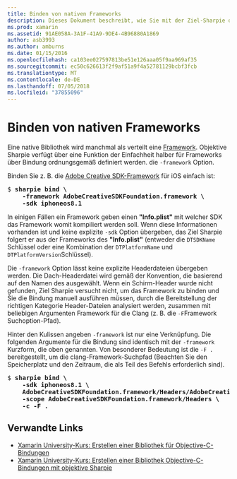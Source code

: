 ```yaml
---
title: Binden von nativen Frameworks
description: Dieses Dokument beschreibt, wie Sie mit der Ziel-Sharpie des - Framework-Option, um eine Bindung an eine Bibliothek erstellen, die als ein Framework verteilt.
ms.prod: xamarin
ms.assetid: 91AE058A-3A1F-41A9-9DE4-4B96880A1869
author: asb3993
ms.author: amburns
ms.date: 01/15/2016
ms.openlocfilehash: ca103ee027597813be51e126aaa05f9aa969af35
ms.sourcegitcommit: ec50c626613f2f9af51a9f4a52781129bcbf3fcb
ms.translationtype: MT
ms.contentlocale: de-DE
ms.lasthandoff: 07/05/2018
ms.locfileid: "37855096"
---
```

# <a name="binding-native-frameworks"></a>Binden von nativen Frameworks

Eine native Bibliothek wird manchmal als verteilt eine [Framework](https://developer.apple.com/library/mac/documentation/MacOSX/Conceptual/BPFrameworks/Concepts/WhatAreFrameworks.html). Objektive Sharpie verfügt über eine Funktion der Einfachheit halber für Frameworks über Bindung ordnungsgemäß definiert werden. die `-framework` Option.

Binden Sie z. B. die [Adobe Creative SDK-Framework](https://creativesdk.adobe.com/downloads.html) für iOS einfach ist:

<pre>$ <b>sharpie bind \
    -framework AdobeCreativeSDKFoundation.framework \
    -sdk iphoneos8.1</b></pre>

In einigen Fällen ein Framework geben einen **"Info.plist"** mit welcher SDK das Framework womit kompiliert werden soll. Wenn diese Informationen vorhanden ist und keine explizite `-sdk` Option übergeben, das Ziel Sharpie folgert er aus der Frameworks des **"Info.plist"** (entweder die `DTSDKName` Schlüssel oder eine Kombination der `DTPlatformName` und `DTPlatformVersion`Schlüssel).

Die `-framework` Option lässt keine explizite Headerdateien übergeben werden. Die Dach-Headerdatei wird gemäß der Konvention, die basierend auf den Namen des ausgewählt. Wenn ein Schirm-Header wurde nicht gefunden, Ziel Sharpie versucht nicht, um das Framework zu binden und Sie die Bindung manuell ausführen müssen, durch die Bereitstellung der richtigen Kategorie Header-Dateien analysiert werden, zusammen mit beliebigen Argumenten Framework für die Clang (z. B. die `-F`Framework Suchoption-Pfad).

Hinter den Kulissen angeben `-framework` ist nur eine Verknüpfung. Die folgenden Argumente für die Bindung sind identisch mit der `-framework` Kurzform, die oben genannten.
Von besonderer Bedeutung ist die `-F .` bereitgestellt, um die clang-Framework-Suchpfad (Beachten Sie den Speicherplatz und den Zeitraum, die als Teil des Befehls erforderlich sind).

<pre>$ <b>sharpie bind \
    -sdk iphoneos8.1 \
    AdobeCreativeSDKFoundation.framework/Headers/AdobeCreativeSDKFoundation.h \
    -scope AdobeCreativeSDKFoundation.framework/Headers \
    -c -F .</b></pre>

## <a name="related-links"></a>Verwandte Links

- [Xamarin University-Kurs: Erstellen einer Bibliothek für Objective-C-Bindungen](https://university.xamarin.com/classes/track/all#building-an-objective-c-bindings-library)
- [Xamarin University-Kurs: Erstellen einer Bibliothek Objective-C-Bindungen mit objektive Sharpie](https://university.xamarin.com/classes/track/all#build-an-objective-c-bindings-library-with-objective-sharpie)

